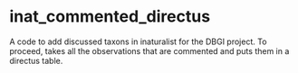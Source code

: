 # inat_commented_directus
A code to add discussed taxons in inaturalist for the DBGI project. To proceed, takes all the observations that are commented and puts them in a directus table.